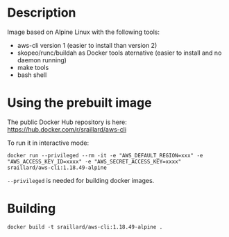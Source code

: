 Description
===========

Image based on Alpine Linux with the following tools:
* aws-cli version 1 (easier to install than version 2)
* skopeo/runc/buildah as Docker tools aternative (easier to install and no daemon running)
* make tools
* bash shell

Using the prebuilt image
========================

The public Docker Hub repository is here:
https://hub.docker.com/r/sraillard/aws-cli

To run it in interactive mode:
```
docker run --privileged --rm -it -e "AWS_DEFAULT_REGION=xxx" -e "AWS_ACCESS_KEY_ID=xxxx" -e "AWS_SECRET_ACCESS_KEY=xxxx" sraillard/aws-cli:1.18.49-alpine
```

`--privileged` is needed for building docker images.

Building
========

```
docker build -t sraillard/aws-cli:1.18.49-alpine .
```

